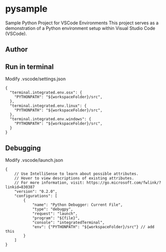 # pysample

Sample Python Project for VSCode Environments
This project serves as a demonstration of a Python environment setup within Visual Studio Code (VSCode).


## Author
[twjen]: https://github.com/twjen


## Run in terminal
Modify .vscode/settings.json

    {
      "terminal.integrated.env.osx": {
        "PYTHONPATH": "${workspaceFolder}/src",
      },
      "terminal.integrated.env.linux": {
        "PYTHONPATH": "${workspaceFolder}/src",
      },
      "terminal.integrated.env.windows": {
        "PYTHONPATH": "${workspaceFolder}/src",
      }
    }

## Debugging

Modify .vscode/launch.json

    {
        // Use IntelliSense to learn about possible attributes.
        // Hover to view descriptions of existing attributes.
        // For more information, visit: https://go.microsoft.com/fwlink/?linkid=830387
        "version": "0.2.0",
        "configurations": [
            {
                "name": "Python Debugger: Current File",
                "type": "debugpy",
                "request": "launch",
                "program": "${file}",
                "console": "integratedTerminal",
                "env": {"PYTHONPATH": "${workspaceFolder}/src"} // add this
            }
        ]
    }

